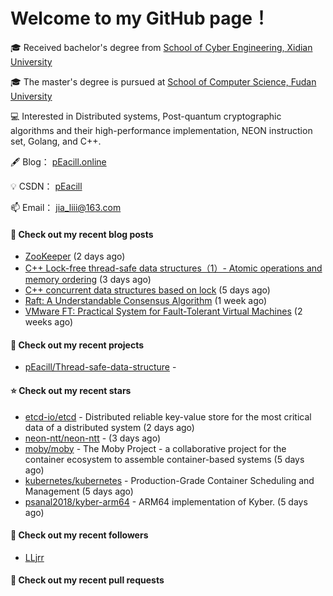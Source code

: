 # Welcome to my GitHub page！

🎓 Received bachelor's degree from [School of Cyber Engineering, Xidian University](https://ce.xidian.edu.cn/)

🎓 The master's degree is pursued at [School of Computer Science, Fudan University](https://cs.fudan.edu.cn/)

💻 Interested in Distributed systems, Post-quantum cryptographic algorithms and their high-performance implementation, NEON instruction set, Golang, and C++.

🖋 Blog： [pEacill.online](https://peacill.online/)

💡 CSDN： [pEacill](https://blog.csdn.net/m0_54047527?spm=1000.2115.3001.5343)

📫 Email： [jia_liii@163.com](mailto:jia_liii@163.com)

#### 📜 Check out my recent blog posts

- [ZooKeeper](https://peacill.online/post/7340.html) (2 days ago)
- [C&#43;&#43; Lock-free thread-safe data structures（1）- Atomic operations and memory ordering](https://peacill.online/post/303.html) (3 days ago)
- [C&#43;&#43; concurrent data structures based on lock](https://peacill.online/post/20527.html) (5 days ago)
- [Raft: A Understandable Consensus Algorithm](https://peacill.online/post/9989.html) (1 week ago)
- [VMware FT: Practical System for Fault-Tolerant Virtual Machines](https://peacill.online/post/42123.html) (2 weeks ago)

#### 🌱 Check out my recent projects

- [pEacill/Thread-safe-data-structure](https://github.com/pEacill/Thread-safe-data-structure) - 

#### ⭐ Check out my recent stars

- [etcd-io/etcd](https://github.com/etcd-io/etcd) - Distributed reliable key-value store for the most critical data of a distributed system (2 days ago)
- [neon-ntt/neon-ntt](https://github.com/neon-ntt/neon-ntt) -  (3 days ago)
- [moby/moby](https://github.com/moby/moby) - The Moby Project - a collaborative project for the container ecosystem to assemble container-based systems (5 days ago)
- [kubernetes/kubernetes](https://github.com/kubernetes/kubernetes) - Production-Grade Container Scheduling and Management (5 days ago)
- [psanal2018/kyber-arm64](https://github.com/psanal2018/kyber-arm64) - ARM64 implementation of Kyber. (5 days ago)

#### 👯 Check out my recent followers

- [LLjrr](https://github.com/LLjrr)

#### 🔨 Check out my recent pull requests

